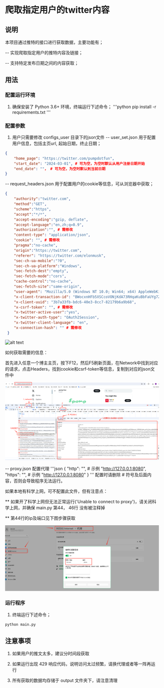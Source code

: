 # 爬取指定用户的twitter内容
## 说明
本项目通过推特的接口进行获取数据，主要功能有；

-- 实现爬取指定用户的推特内容及链接；

-- 支持特定发布日期之间的内容获取；

## 用法
### 配置运行环境
1. 确保安装了 Python 3.6+ 环境，终端运行下述命令；
'''python
pip install -r requirements.txt
'''
### 配置参数
1. 用户只需要修改 configs_user 目录下的json文件
-- user_set.json 用于配置用户信息，包括主页url, 起始日期，终止日期；
```json
{
    "home_page": "https://twitter.com/pumpdotfun", 
    "start_date": "2024-03-01", # 可为空，为空时默认从用户注册日期开始
    "end_date": ""， # 可为空，为空时默认到当前日期
}
```

-- request_headers.json 用于配置用户的cookie等信息，可从浏览器中获取；
```json
{
    "authority":"twitter.com",
    "method":"GET",
    "scheme":"https",
    "accept":"*/*",
    "accept-encoding":"gzip, deflate",
    "accept-language":"en,zh;q=0.9",
    "authorization":"", # 需修改
    "content-type": "application/json",
    "cookie": "", # 需修改
    "pragma":"no-cache",
    "origin":"https://twitter.com",
    "referer": "https://twitter.com/elonmusk",
    "sec-ch-ua-mobile":"?0",
    "sec-ch-ua-platform":"Windows",
    "sec-fetch-dest":"empty",
    "sec-fetch-mode":"cors",
    "cache-control":"no-cache",
    "sec-fetch-site":"same-origin",
    "user-agent": "Mozilla/5.0 (Windows NT 10.0; Win64; x64) AppleWebKit/537.36 (KHTML, like Gecko) Chrome/109.0.0.0 Safari/537.36",
    "x-client-transaction-id": "BWocxnHFb5XSCcoVONjKdA73RHqaKuBbFaUYg7ZVE8p+Rdld8awMLcL/1L+xG/qxRuCZ9gSTDlPry3p/le+JJiNfmz6VBg",
    "x-client-uuid": "3b7a33fb-bdc6-40e3-8cc7-82179b6a9b68",
    "x-csrf-token": "", # 需修改
    "x-twitter-active-user":"yes",
    "x-twitter-auth-type": "OAuth2Session",
    "x-twitter-client-language": "en",
    "x-connection-hash": "" # 需修改
 }
 ```

![alt text](image.png)

如何获取需要的信息：

首先进入任意一个博主主页，按下F12，然后F5刷新页面，在Network中找到对应的请求，点击Headers，找到cookie和csrf-token等信息，复制到对应的json文件中

![alt text](images/config_headers.png)

-- proxy.json 配置代理
'''json
{
    "http": "", # 示例 "http://127.0.0.1:8080", 
    "https": "", # 示例 "http://127.0.0.1:8080"
}
'''
配置时请删除 # 符号及后面内容，否则会导致程序无法运行。

如果本地有科学上网，可不配置此文件，但有注意点：

** 如果开了科学上网但无法正常运行('Unable to connect to proxy')，请关闭科学上网，并确保 main.py 第44， 46行 没有被注释掉

** 第44行的ip及端口见下图步骤获取

![alt text](images/proxy.png)

### 运行程序
1. 终端运行下述命令；
```python
python main.py
```

## 注意事项
1. 如果用户的推文太多，建议分时间段获取

2. 如果运行出现 429 响应代码，说明访问太过频繁，请换代理或者等一阵再运行

3. 所有获取的数据均存储于 output 文件夹下，请注意清理

